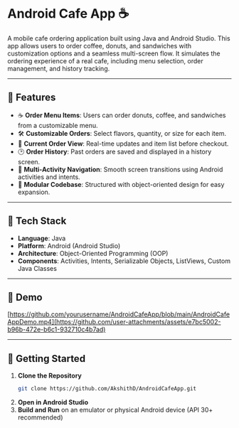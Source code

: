 # Android Cafe App ☕

A mobile cafe ordering application built using Java and Android Studio. This app allows users to order coffee, donuts, and sandwiches with customization options and a seamless multi-screen flow. It simulates the ordering experience of a real cafe, including menu selection, order management, and history tracking.

---

## 📱 Features

- ☕ **Order Menu Items**: Users can order donuts, coffee, and sandwiches from a customizable menu.
- 🛠️ **Customizable Orders**: Select flavors, quantity, or size for each item.
- 🧾 **Current Order View**: Real-time updates and item list before checkout.
- 🕑 **Order History**: Past orders are saved and displayed in a history screen.
- 🔄 **Multi-Activity Navigation**: Smooth screen transitions using Android activities and intents.
- 🧩 **Modular Codebase**: Structured with object-oriented design for easy expansion.

---

## 🧠 Tech Stack

- **Language**: Java  
- **Platform**: Android (Android Studio)  
- **Architecture**: Object-Oriented Programming (OOP)  
- **Components**: Activities, Intents, Serializable Objects, ListViews, Custom Java Classes

---

## 🎥 Demo

[https://github.com/yourusername/AndroidCafeApp/blob/main/AndroidCafeAppDemo.mp4](https://github.com/user-attachments/assets/e7bc5002-b96b-472e-b6c1-932710c4b7ad)

---

## 🚀 Getting Started

1. **Clone the Repository**
   ```bash
   git clone https://github.com/AkshithD/AndroidCafeApp.git
   ```
2. **Open in Android Studio**
3. **Build and Run** on an emulator or physical Android device (API 30+ recommended)

